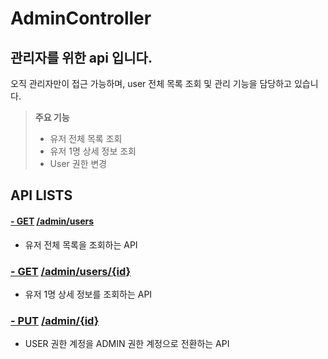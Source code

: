 # AdminController

## **관리자를 위한 api 입니다.**

오직 관리자만이 접근 가능하며, user 전체 목록 조회 및 관리 기능을 담당하고 있습니다.



> **주요 기능**
>- 유저 전체 목록 조회
>- 유저 1명 상세 정보 조회
>- User 권한 변경



## API LISTS

####  [- GET](http://localhost:8080/swagger-ui.html#!/admin-controller/allUserListUsingGET) [/admin/users](http://localhost:8080/swagger-ui.html#!/admin-controller/allUserListUsingGET)

- 유저 전체 목록을 조회하는 API

### [- GET](http://localhost:8080/swagger-ui.html#!/admin-controller/userListUsingGET) [/admin/users/{id}](http://localhost:8080/swagger-ui.html#!/admin-controller/userListUsingGET)

- 유저 1명 상세 정보를 조회하는 API

### [- PUT](http://localhost:8080/swagger-ui.html#!/admin-controller/updateUserUsingPUT) [/admin/{id}](http://localhost:8080/swagger-ui.html#!/admin-controller/updateUserUsingPUT)

- USER 권한 계정을 ADMIN 권한 계정으로 전환하는 API